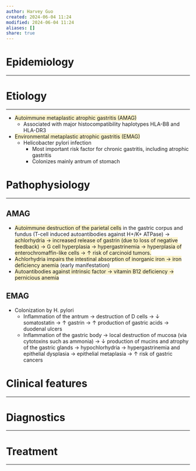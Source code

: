 ```yaml
---
author: Harvey Guo
created: 2024-06-04 11:24
modified: 2024-06-04 11:24
aliases: []
share: true
---
```

# Epidemiology
---


# Etiology
---
- <span style="background:rgba(240, 200, 0, 0.2)">Autoimmune metaplastic atrophic gastritis (AMAG)</span>
	- Associated with major histocompatibility haplotypes HLA-B8 and HLA-DR3
- <span style="background:rgba(240, 200, 0, 0.2)">Environmental metaplastic atrophic gastritis (EMAG)</span>
	- Helicobacter pylori infection
		- Most important risk factor for chronic gastritis, including atrophic gastritis 
		- Colonizes mainly antrum of stomach

# Pathophysiology
---
## AMAG
- <span style="background:rgba(240, 200, 0, 0.2)">Autoimmune destruction of the parietal cells</span> in the gastric corpus and fundus (T-cell induced autoantibodies against H+/K+ ATPase)  → <span style="background:rgba(240, 200, 0, 0.2)">achlorhydria → increased release of gastrin (due to loss of negative feedback)  → G cell hyperplasia → hypergastrinemia → hyperplasia of enterochromaffin-like cells → ↑ risk of carcinoid tumors.</span>
- <span style="background:rgba(240, 200, 0, 0.2)">Achlorhydria impairs the intestinal absorption of inorganic iron → iron deficiency anemia</span> (early manifestation)
- <span style="background:rgba(240, 200, 0, 0.2)">Autoantibodies against intrinsic factor → vitamin B12 deficiency → pernicious anemia</span>
## EMAG
- Colonization by H. pylori
	- Inflammation of the antrum → destruction of D cells → ↓ somatostatin → ↑ gastrin → ↑ production of gastric acids → duodenal ulcers 
	- Inflammation of the gastric body → local destruction of mucosa (via cytotoxins such as ammonia) → ↓ production of mucins and atrophy of the gastric glands → hypochlorhydria → hypergastrinemia and epithelial dysplasia → epithelial metaplasia → ↑ risk of gastric cancers

# Clinical features
---


# Diagnostics
---


# Treatment
---


